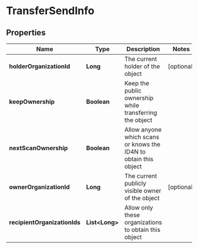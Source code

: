 
# TransferSendInfo

## Properties
Name | Type | Description | Notes
------------ | ------------- | ------------- | -------------
**holderOrganizationId** | **Long** | The current holder of the object |  [optional]
**keepOwnership** | **Boolean** | Keep the public ownership while transferring the object | 
**nextScanOwnership** | **Boolean** | Allow anyone which scans or knows the ID4N to obtain this object | 
**ownerOrganizationId** | **Long** | The current publicly visible owner of the object |  [optional]
**recipientOrganizationIds** | **List&lt;Long&gt;** | Allow only these organizations to obtain this object | 



